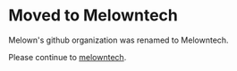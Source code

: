 # Moved to Melowntech
Melown's github organization was renamed to Melowntech.

Please continue to [melowntech](https://www.github.com/melowntech).

